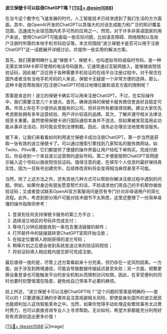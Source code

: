 **波兰保號卡可以註冊ChatGPT嗎？[[TG💪+ @esim1088](https://t.me/s/esim1088)]**

在当今这个数字化飞速发展的时代，人工智能技术已经渗透到了我们生活的方方面面。其中，由OpenAI开发的ChatGPT以其强大的对话生成能力和广泛的知识覆盖范围，迅速成为全球范围内炙手可热的应用之一。然而，对于许多非英语国家的用户来说，使用ChatGPT可能面临一些实际问题，比如语言障碍、网络限制以及账户注册时所需的本地手机号码验证等。本文将围绕“波兰保號卡是否可以用于注册ChatGPT”这一话题展开详细讨论，并提供一些实用的解决方案。

首先，我们需要明确什么是“保號卡”。保號卡，也叫虚拟号码或临时号码，是一种无需实体SIM卡即可使用的电话号码服务。它通常通过互联网接入，能够接收短信验证码，因此被广泛应用于各种需要手机验证的在线平台注册过程中。对于居住在国外或者没有当地手机号码的人来说，保號卡无疑是一个非常方便的选择。那么，这种卡能否帮助我们在注册ChatGPT时绕过地理位置和语言方面的限制呢？

答案是肯定的！波兰的保號卡确实可以用来注册ChatGPT。不过，在实际操作中，我们需要注意几个关键点。首先，确保选择的保號卡服务商信誉良好且稳定可靠。市场上存在不少提供此类服务的公司，但并非所有都值得信赖。建议大家优先考虑那些拥有多年运营经验、用户评价较高的品牌。其次，了解并遵守相关法律法规至关重要。虽然使用保號卡进行国际通信本身并不违法，但如果被发现滥用此功能从事非法活动，则可能会受到法律制裁。因此，请务必合理合法地使用该服务。

接下来，让我们来看看如何利用波兰保號卡成功注册ChatGPT。第一步当然是获取一张有效的波兰保號卡了。可以通过搜索引擎找到几家知名的服务商网站，如Twilio、Plivo等，它们都提供了便捷的操作界面让用户轻松下单购买。完成付款后，你会收到一个来自波兰运营商的虚拟号码。第二步便是按照ChatGPT官网提示输入这个号码以接收短信验证码。值得注意的是，在填写个人信息时最好保持真实性，因为一旦账号创建完毕，后续修改资料将会变得相当麻烦甚至不可能。

当然，除了上述方法之外，还有其他几种方式可以帮助你解决注册过程中遇到的问题。例如，如果你身边有朋友愿意帮忙的话，不妨请求他们用自己的手机帮你接收验证码；又或者尝试联系OpenAI官方客服询问是否有专门针对非母语用户的简化流程。此外，考虑到部分用户可能对技术细节不太熟悉，这里还整理了一份简单易懂的操作指南供参考：

1. 登录到任何支持保號卡服务的第三方平台；
2. 选择波兰地区的号码并完成支付；
3. 等待几分钟后就能收到一条包含激活链接的邮件；
4. 打开邮件中的链接跳转至ChatGPT官网开始注册；
5. 在指定位置填入刚刚获得的波兰号码；
6. 稍等片刻之后便会收到系统发送过来的验证码短信；
7. 将验证码填入相应框内提交即可完成注册。

最后值得一提的是，尽管上述方案看起来十分完美，但仍存在一定风险因素。一方面，由于涉及到跨境通信，可能会导致数据传输延迟甚至失败；另一方面，频繁更换设备登录也可能触发平台的安全机制从而限制访问权限。因此，在享受便利的同时也要时刻警惕潜在隐患，避免给自己带来不必要的麻烦。

综上所述，“波兰保號卡可以注册ChatGPT吗？”这个问题的答案是明确的——是可以的！只要遵循正确的步骤并且注意规避相关风险，即使是身处国外的波兰居民也能顺利加入这场智能革命之中。当然，如果你觉得手动处理这些繁琐事务太过费时费力，也可以直接咨询专业人士寻求帮助。无论如何，希望大家都能充分利用好现有资源创造出更多价值！

[[TG💪+ @esim1088](https://t.me/s/esim1088) ![Image](https://i.postimg.cc/4NQfJmqS/Snipaste-2025-05-13-00-14-12.png)]